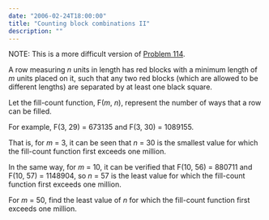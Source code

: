 ```yaml
---
date: "2006-02-24T18:00:00"
title: "Counting block combinations II"
description: ""
---
```


<p class="note">NOTE: This is a more difficult version of <a href="problem%3d114.html">Problem 114</a>.</p>
<p>A row measuring <i>n</i> units in length has red blocks with a minimum length of <i>m</i> units placed on it, such that any two red blocks (which are allowed to be different lengths) are separated by at least one black square.</p>
<p>Let the fill-count function, F(<i>m</i>, <i>n</i>), represent the number of ways that a row can be filled.</p>
<p>For example, F(3, 29) = 673135 and F(3, 30) = 1089155.</p>
<p>That is, for <i>m</i> = 3, it can be seen that <i>n</i> = 30 is the smallest value for which the fill-count function first exceeds one million.</p>
<p>In the same way, for <i>m</i> = 10, it can be verified that F(10, 56) = 880711 and F(10, 57) = 1148904, so <i>n</i> = 57 is the least value for which the fill-count function first exceeds one million.</p>
<p>For <i>m</i> = 50, find the least value of <i>n</i> for which the fill-count function first exceeds one million.</p>

